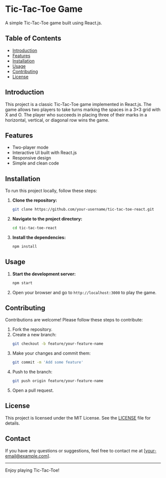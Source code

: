 # Tic-Tac-Toe Game

A simple Tic-Tac-Toe game built using React.js.

## Table of Contents

- [Introduction](#introduction)
- [Features](#features)
- [Installation](#installation)
- [Usage](#usage)
- [Contributing](#contributing)
- [License](#license)


## Introduction

This project is a classic Tic-Tac-Toe game implemented in React.js. The game allows two players to take turns marking the spaces in a 3×3 grid with X and O. The player who succeeds in placing three of their marks in a horizontal, vertical, or diagonal row wins the game.

## Features

- Two-player mode
- Interactive UI built with React.js
- Responsive design
- Simple and clean code

## Installation

To run this project locally, follow these steps:

1. **Clone the repository:**
    ```bash
    git clone https://github.com/your-username/tic-tac-toe-react.git
    ```
2. **Navigate to the project directory:**
    ```bash
    cd tic-tac-toe-react
    ```
3. **Install the dependencies:**
    ```bash
    npm install
    ```

## Usage

1. **Start the development server:**
    ```bash
    npm start
    ```
2. Open your browser and go to `http://localhost:3000` to play the game.

## Contributing

Contributions are welcome! Please follow these steps to contribute:

1. Fork the repository.
2. Create a new branch:
    ```bash
    git checkout -b feature/your-feature-name
    ```
3. Make your changes and commit them:
    ```bash
    git commit -m 'Add some feature'
    ```
4. Push to the branch:
    ```bash
    git push origin feature/your-feature-name
    ```
5. Open a pull request.

## License

This project is licensed under the MIT License. See the [LICENSE](LICENSE) file for details.

## Contact

If you have any questions or suggestions, feel free to contact me at [your-email@example.com].

---

Enjoy playing Tic-Tac-Toe!

